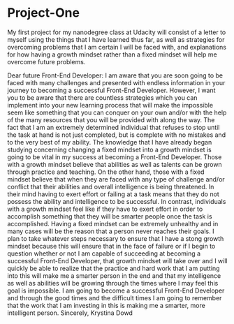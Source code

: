 # Project-One
My first project for my nanodegree class at Udacity will consist of a letter to myself using the things that I have learned thus far, as well as strategies for overcoming problems that I am certain I will be faced with, and explanations for how having a growth mindset rather than a fixed mindset will help me overcome future problems.

Dear future Front-End Developer:
  I am aware that you are soon going to be faced with many challenges and presented with endless information in your journey to becoming a successful Front-End Developer. However, I want you to be aware that there are countless strategies which you can implement into your new learning process that will make the impossible seem like something that you can conquer on your own and/or with the help of the many resources that you will be provided with along the way. The fact that I am an extremely determined individual that refuses to stop until the task at hand is not just completed, but is complete with no mistakes and to the very best of my ability. The knowledge that I have already began studying concerning changing a fixed mindset into a growth mindset is going to be vital in my success at becoming a Front-End Developer. 
    Those with a growth mindset believe that abilities as well as talents can be grown through practice and teaching. On the other hand, those with a fixed mindset believe that when they are faced with any type of challenge and/or conflict that their abilities and overall intelligence is being threatened. In their mind having to exert effort or failing at a task means that they do not possess the ability and intelligence to be successful. In contrast, individuals with a growth mindset feel like if they have to exert effort in order to accomplish something that they will be smarter people once the task is accomplished. Having a fixed mindset can be extremely unhealthy and in many cases will be the reason that a person never reaches their goals. I plan to take whatever steps necessary to ensure that I have a stong growth mindset because this will ensure that in the face of failure or if I begin to question whether or not I am capable of succeeding at becoming a successful Front-End Developer, that growth mindset will take over and I will quickly be able to realize that the practice and hard work that I am putting into this will make me a smarter person in the end and that my intelligence as well as abilities will be growing through the times where I may feel this goal is impossible. I am going to become a successful Front-End Developer and through the good times and the difficult times I am going to remember that the work that I am investing in this is making me a smarter, more intelligent person.
        Sincerely,
        Krystina Dowd
